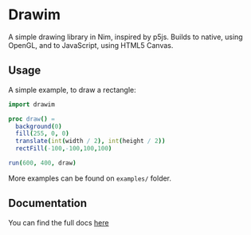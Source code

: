 # Drawim
A simple drawing library in Nim, inspired by p5js. Builds to native, using OpenGL, and to JavaScript, using HTML5 Canvas.

## Usage
A simple example, to draw a rectangle:
```nim
import drawim

proc draw() =
  background(0)
  fill(255, 0, 0)
  translate(int(width / 2), int(height / 2))
  rectFill(-100,-100,100,100)

run(600, 400, draw)
```

More examples can be found on `examples/` folder.

## Documentation
You can find the full docs [here](docs.md)